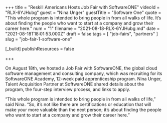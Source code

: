 +++
title = "Reskill Americans Hosts Job Fair with SoftwareONE"
videoId = "RLX-6YJHubg"
guest = "Nina Unger"
guestTitle = "Software One"
quote = "This whole program is intended to bring people in from all walks of life. It’s about finding the people who want to start at a company and grow their career here."
num = "1"
filename = "2021-08-18-RLX-6YJHubg.md"
date = "2021-08-18T18:01:53.000Z"
draft = false
tags = [ "job-fairs", "partners" ]
slug = "job-fair-1-software-one"

[_build]
publishResources = false

+++

On August 18th, we hosted a Job Fair with SoftwareONE, the global cloud software management and consulting company, which was recruiting for its SoftwareONE Academy, 12-week paid apprenticeship program. Nina Unger, Talent Acquisition Partner at SoftwareONE shared details about the program, the four-step interview process, and links to apply.  

“This whole program is intended to bring people in from all walks of life,” said Nina. “So, it’s not like there are certifications or education that will make your more valuable than the next person; it’s about finding the people who want to start at a company and grow their career here.”
